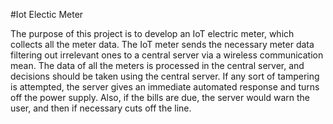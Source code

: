 #Iot Electic Meter

The purpose of this project is to develop an IoT electric meter, which collects all the meter data. The IoT meter sends the necessary meter data filtering out irrelevant ones to a central server via a wireless communication mean. The data of all the meters is processed in the central server, and decisions should be taken using the central server. If any sort of tampering is attempted, the server gives an immediate automated response and turns off the power supply. Also, if the bills are due, the server would warn the user, and then if necessary cuts off the line.
